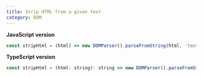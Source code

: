 ```yaml
---
title: Strip HTML from a given text
category: DOM
---
```


**JavaScript version**

```js
const stripHtml = (html) => new DOMParser().parseFromString(html, 'text/html').body.textContent || '';
```

**TypeScript version**

```js
const stripHtml = (html: string): string => new DOMParser().parseFromString(html, 'text/html').body.textContent || '';
```
